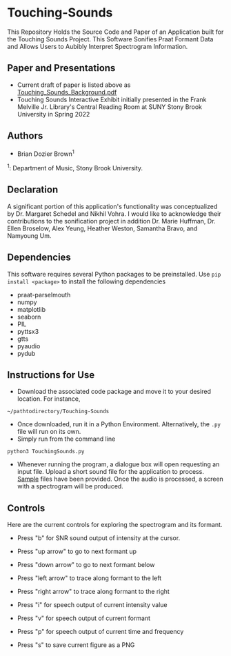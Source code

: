 # Touching-Sounds
This Repository Holds the Source Code and Paper of an Application built for the Touching Sounds Project. This Software Sonifies Praat Formant Data and Allows Users to Aubibly Interpret Spectrogram Information.

## Paper and Presentations
* Current draft of paper is listed above as [Touching_Sounds_Background.pdf](https://github.com/dozierbrown/Touching-Sounds/blob/main/Touching_Sounds_Background.pdf)
* Touching Sounds Interactive Exhibit initially presented in the Frank Melville Jr. Library's Central Reading Room at SUNY Stony Brook University in Spring 2022

## Authors
* Brian Dozier Brown<sup>1</sup>

<sup>1</sup>: Department of Music, Stony Brook University.

## Declaration
A significant portion of this application's functionality was conceptualized by Dr. Margaret Schedel and Nikhil Vohra. I would like to acknowledge their contributions to the sonification project in addition Dr. Marie Huffman, Dr. Ellen Broselow, Alex Yeung, Heather Weston, Samantha Bravo, and Namyoung Um. 

## Dependencies
This software requires several Python packages to be preinstalled.
Use `pip install <package>` to install the following dependencies
* praat-parselmouth 
* numpy
* matplotlib
* seaborn
* PIL
* pyttsx3
* gtts
* pyaudio
* pydub

## Instructions for Use

* Download the associated code package and move it to your desired location. For instance,
```
~/pathtodirectory/Touching-Sounds
```
* Once downloaded, run it in a Python Environment. Alternatively, the `.py` file will run on its own.
* Simply run from the command line
```
python3 TouchingSounds.py
```
* Whenever running the program, a dialogue box will open requesting an input file. Upload a short sound file for the application to process. [Sample](https://github.com/dozierbrown/Touching-Sounds/tree/main/Samples) files have been provided. Once the audio is processed, a screen with a spectrogram will be produced. 

## Controls
Here are the current controls for exploring the spectrogram and its formant.

* Press "b" for SNR sound output of intensity at the cursor.

* Press "up arrow" to go to next formant up

* Press "down arrow" to go to next formant below

* Press "left arrow" to trace along formant to the left

* Press "right arrow" to trace along formant to the right

* Press "i" for speech output of current intensity value

* Press "v" for speech output of current formant 

* Press "p" for speech output of current time and frequency

* Press "s" to save current figure as a PNG

